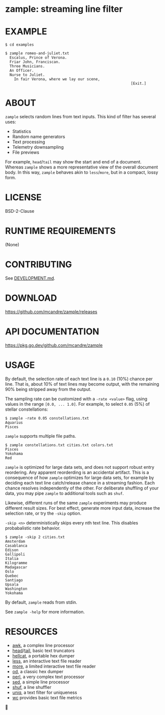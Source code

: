 # zample: streaming line filter

# EXAMPLE

```console
$ cd examples

$ zample romeo-and-juliet.txt
  Escalus, Prince of Verona.
  Friar John, Franciscan.
  Three Musicians.
  An Officer.
  Nurse to Juliet.
    In fair Verona, where we lay our scene,
                                                         [Exit.]
```

# ABOUT

`zample` selects random lines from text inputs. This kind of filter has several uses:

* Statistics
* Random name generators
* Text processing
* Telemetry downsampling
* File previews

For example, `head`/`tail` may show the start and end of a document. Whereas `zample` shows a more representative view of the overall document body. In this way, `zample` behaves akin to `less`/`more`, but in a compact, lossy form.

# LICENSE

BSD-2-Clause

# RUNTIME REQUIREMENTS

(None)

# CONTRIBUTING

See [DEVELOPMENT.md](DEVELOPMENT.md).

# DOWNLOAD

https://github.com/mcandre/zample/releases

# API DOCUMENTATION

https://pkg.go.dev/github.com/mcandre/zample

# USAGE

By default, the selection rate of each text line is a `0.10` (10%) chance per line. That is, about 10% of text lines may become output, with the remaining 90% being stripped away from the output.

The sampling rate can be customized with a `-rate <value>` flag, using values in the range `[0.0, ... 1.0]`. For example, to select `0.05` (5%) of stellar constellations:

```console
$ zample -rate 0.05 constellations.txt
Aquarius
Pisces
```

`zample` supports multiple file paths.

```console
$ zample constellations.txt cities.txt colors.txt
Pisces
Yokohama
Red
```

`zample` is optimized for large data sets, and does not support robust entry reordering. Any apparent reorderding is an accidental artifact. This is a consequence of how `zample` optimizes for large data sets, for example by deciding each text line catch/release chance in a streaming fashion. Each chance resolves independently of the other. For deliberate shuffling of your data, you may pipe `zample` to additional tools such as `shuf`.

Likewise, different runs of the same `zample` experiments may produce different result sizes. For best effect, generate more input data, increase the selection rate, or try the `-skip` option.

`-skip <n>` deterministically skips every nth text line. This disables probabalistic rate behavior.

```console
$ zample -skip 2 cities.txt
Amsterdam
Casablanca
Edison
Gallipoli
Italia
Kilogramme
Madagascar
Oslo
Quebec
Santiago
Upsala
Washington
Yokohama
```

By default, `zample` reads from stdin.

See `zample -help` for more information.

# RESOURCES

* [awk](https://en.wikipedia.org/wiki/AWK), a complex line processor
* [head](https://linux.die.net/man/1/head)/[tail](https://linux.die.net/man/1/tail), basic text truncators
* [hellcat](https://github.com/mcandre/hellcat), a portable hex dumper
* [less](https://linux.die.net/man/1/less), an interactive text file reader
* [more](https://en.wikipedia.org/wiki/More_(command)), a limited interactive text file reader
* [od](https://linux.die.net/man/1/od), a classic hex dumper
* [perl](https://www.perl.org/), a very complex text processor
* [sed](https://en.wikipedia.org/wiki/Sed), a simple line processor
* [shuf](https://linux.die.net/man/1/shuf), a line shuffler
* [uniq](https://linux.die.net/man/1/uniq), a text filter for uniqueness
* [wc](https://linux.die.net/man/1/wc) provides basic text file metrics

🧪
